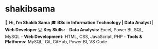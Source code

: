 # shakibsama
 👋 **Hi, I’m Shakib Sama**   🎓 **BSc in Information Technology | Data Analyst | Web Developer**   💻 **Key Skills:**   - **Data Analysis:** Excel, Power BI, SQL, MySQL   - **Web Development:** HTML, CSS, JavaScript, PHP   - **Tools &amp; Platforms:** MySQL, Git, GitHub, Power BI, VS Code  
